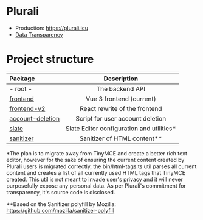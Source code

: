# Plurali

- Production: https://plurali.icu
- [Data Transparency](DATA.md)

# Project structure

| Package                              |               Description                |
| :----------------------------------- | :--------------------------------------: |
| - root -                             |             The backend API              |
| [frontend](frontend)                 |         Vue 3 frontend (current)         |
| [frontend-v2](frontend-v2)           |      React rewrite of the frontend       |
| [account-deletion](account-deletion) |     Script for user account deletion     |
| [slate](slate)                       | Slate Editor configuration and utilities* |
| [sanitizer](sanitizer)               |       Sanitizer of HTML content**        |

*The plan is to migrate away from TinyMCE and create a better rich text editor, however for the sake of ensuring the current
content created by Plurali users is migrated correctly, the bin/html-tags.ts util parses all current content and creates a list of all currently used
HTML tags that TinyMCE created. This util is not meant to invade user's privacy and it will never purposefully expose any personal data. 
As per Plurali's commitment for transparency, it's source code is disclosed.

**Based on the Sanitizer polyfill by Mozilla: https://github.com/mozilla/sanitizer-polyfill